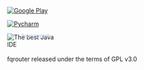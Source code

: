 [![Google Play](http://developer.android.com/images/brand/en_generic_rgb_wo_45.png)](https://play.google.com/store/apps/details?id=fq.router2)

[![Pycharm](http://www.jetbrains.com/img/logos/pycharm_logo.gif)](http://www.jetbrains.com/pycharm/)

<a href="http://www.jetbrains.com/idea/" style="position: relative;display:block; width:127px; height:37px; border:0; margin:0;padding:0;text-decoration:none;text-indent:0;"><span style="margin: 0;padding: 0;position: absolute;top: 0;left: 33px;font-size: 10px;cursor:pointer;  background-image:none;border:0;color: #acc4f9; font-family: trebuchet ms,arial,sans-serif;font-weight: normal;text-align:left;">Developed with</span><img src="http://www.jetbrains.com/idea/opensource/img/all/banners/idea125x37_blue.gif" alt="The best Java IDE" border="0"/></a>

fqrouter released under the terms of GPL v3.0
